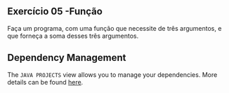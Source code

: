 ## Exercício 05 -Função

Faça um programa, com uma função que necessite de três argumentos, e que forneça a soma desses três argumentos.

## Dependency Management

The `JAVA PROJECTS` view allows you to manage your dependencies. More details can be found [here](https://github.com/microsoft/vscode-java-dependency#manage-dependencies).
